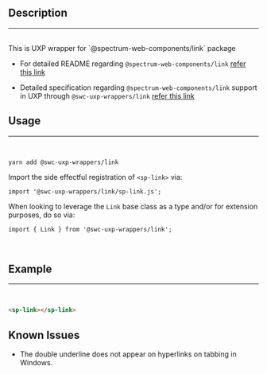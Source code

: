 ## Description

---

<br />
This is UXP wrapper for `@spectrum-web-components/link` package 
<br />

-   For detailed README regarding `@spectrum-web-components/link` [refer this link](https://www.npmjs.com/package/@spectrum-web-components/link/v/0.37.0)

-   Detailed specification regarding `@spectrum-web-components/link` support in UXP through `@swc-uxp-wrappers/link` [refer this link](https://wiki.corp.adobe.com/pages/viewpage.action?spaceKey=UXP&title=Support+for+Spectrum+Web+Components+in+UXP)

## Usage

---

<br />

```
yarn add @swc-uxp-wrappers/link
```

Import the side effectful registration of `<sp-link>` via:

```
import '@swc-uxp-wrappers/link/sp-link.js';
```

When looking to leverage the `Link` base class as a type and/or for extension purposes, do so via:

```
import { Link } from '@swc-uxp-wrappers/link';
```

<br />

## Example

---

<br />

```html
<sp-link></sp-link>
```

## Known Issues

-   The double underline does not appear on hyperlinks on tabbing in Windows.
